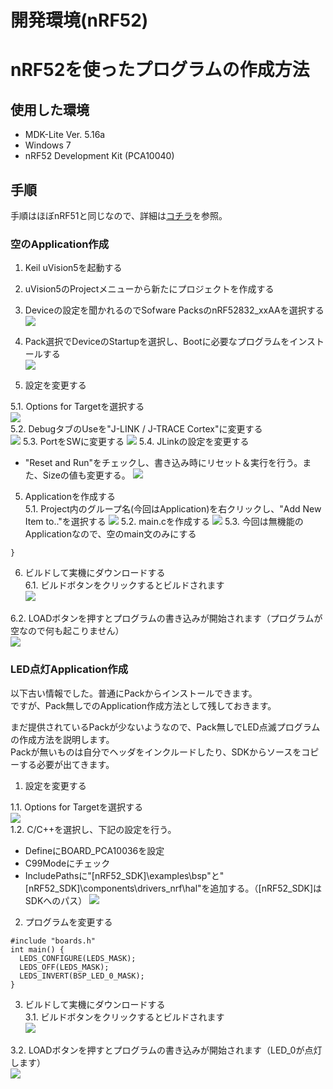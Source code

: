# 開発環境(nRF52)

# nRF52を使ったプログラムの作成方法 

## 使用した環境
* MDK-Lite Ver. 5.16a
* Windows 7
* nRF52 Development Kit (PCA10040)

## 手順

手順はほぼnRF51と同じなので、詳細は[コチラ](https://www.gitbook.com/book/fabo/bledocs/edit#/edit/master/nordic/dev802.md)を参照。  


### 空のApplication作成

1. Keil uVision5を起動する

2. uVision5のProjectメニューから新たにプロジェクトを作成する

3. Deviceの設定を聞かれるのでSofware PacksのnRF52832_xxAAを選択する
  ![](./img/dev_nrf52_001.png)

4. Pack選択でDeviceのStartupを選択し、Bootに必要なプログラムをインストールする  
  ![](./img/dev_nrf52_002.png)

5. 設定を変更する  

 5.1. Options for Targetを選択する  
  ![](./img/dev_nrf52_003.png)  
 5.2. DebugタブのUseを"J-LINK / J-TRACE Cortex"に変更する  
  ![](./img/dev_nrf52_004.png)
 5.3. PortをSWに変更する
  ![](./img/dev_nrf52_005.png)
 5.4. JLinkの設定を変更する
  * "Reset and Run"をチェックし、書き込み時にリセット＆実行を行う。また、Sizeの値も変更する。
  ![](./img/dev_nrf52_006.png)

5. Applicationを作成する  
 5.1. Project内のグループ名(今回はApplication)を右クリックし、"Add New Item to.."を選択する
  ![](./img/dev_nrf52_007.png)
 5.2. main.cを作成する
  ![](./img/dev_nrf52_008.png)
 5.3. 今回は無機能のApplicationなので、空のmain文のみにする

  ```int main() {  
  }
  ```

6. ビルドして実機にダウンロードする  
 6.1. ビルドボタンをクリックするとビルドされます  
 ![](./img/dev_nrf52_009.png)
 
 6.2. LOADボタンを押すとプログラムの書き込みが開始されます（プログラムが空なので何も起こりません）  
 ![](./img/dev_nrf52_010.png)


### LED点灯Application作成

以下古い情報でした。普通にPackからインストールできます。  
ですが、Pack無しでのApplication作成方法として残しておきます。

まだ提供されているPackが少ないようなので、Pack無しでLED点滅プログラムの作成方法を説明します。  
Packが無いものは自分でヘッダをインクルードしたり、SDKからソースをコピーする必要が出てきます。

1. 設定を変更する  

 1.1. Options for Targetを選択する  
  ![](./img/dev_nrf52_011.png)  
 1.2. C/C++を選択し、下記の設定を行う。
  *  DefineにBOARD_PCA10036を設定
  *  C99Modeにチェック
  *  IncludePathsに"\[nRF52_SDK]\examples\bsp"と"\[nRF52_SDK]\components\drivers_nrf\hal"を追加する。（[nRF52_SDK]はSDKへのパス）
  ![](./img/dev_nrf52_012.png)

2. プログラムを変更する  

  ```
 #include "boards.h"   
 int main() {
    LEDS_CONFIGURE(LEDS_MASK);
    LEDS_OFF(LEDS_MASK);
    LEDS_INVERT(BSP_LED_0_MASK);
 }
  ```

3. ビルドして実機にダウンロードする  
 3.1. ビルドボタンをクリックするとビルドされます  
 ![](./img/dev_nrf52_013.png)
 
 3.2. LOADボタンを押すとプログラムの書き込みが開始されます（LED_0が点灯します）  
 ![](./img/dev_nrf52_014.png)
